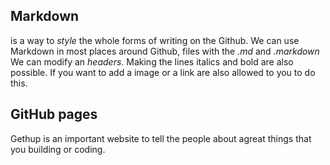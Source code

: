 ## Markdown ## 
is a way to *style* the whole forms of writing on the Github.
We can use Markdown in most places around Github, files with the *.md* and *.markdown*
We can modify an *headers*.
Making the lines italics and bold are also possible.
If you want to add a image or a link are also allowed to you to do this.


## GitHub pages ##
Gethup is an important website to tell the people about agreat things that you building or coding.







